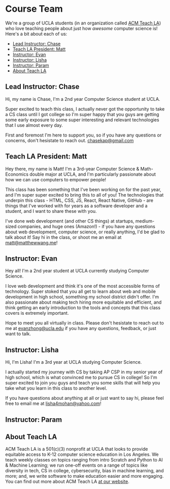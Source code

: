 # Course Team

We're a group of UCLA students (in an organization called [ACM Teach LA](https://teachla.uclaacm.com)) who love teaching people about just how *awesome* computer science is! Here's a bit about each of us:

* [Lead Instructor: Chase](#lead-instructor-chase)
* [Teach LA President: Matt](#teach-la-president-matt)
* [Instructor: Evan](#instructor-evan)
* [Instructor: Lisha](#instructor-lisha)
* [Instructor: Param](#instructor-param)
* [About Teach LA](#about-teach-la)


## Lead Instructor: Chase

Hi, my name is Chase, I'm a 2nd year Computer Science student at UCLA.

Super excited to teach this class, I actually never got the opportunity to take a CS class until I got college so I'm super happy that you guys are getting some early exposure to some super interesting and relevant technologies that I use almost every day.

First and foremost I'm here to support you, so if you have any questions or concerns, don't hesistate to reach out. [chasekap@gmail.com](mailto:chasekap@gmail.com)

## Teach LA President: Matt

Hey there, my name is Matt! I'm a 3rd-year Computer Science & Math-Economics double major at UCLA, and I'm particularly passionate about how we can use computers to empower people!

This class has been something that I've been working on for the past year, and I'm super super excited to bring this to all of you! The technologies that underpin this class - HTML, CSS, JS, React, React Native, GitHub - are things that I've worked with for years as a software developer and a student, and I want to share these with you.

I've done web development (and other CS things) at startups, medium-sized companies, and huge ones (Amazon!) - if you have any questions about web development, computer science, or really anything, I'd be glad to talk about it! Say hi in the class, or shoot me an email at [matt@matthewwang.me](mailto:matt@matthewwang.me)!

## Instructor: Evan

Hey all! I'm a 2nd year student at UCLA currently studying Computer Science.

I love web development and think it's one of the most accessible forms of technology. Super stoked that you all get to learn about web and mobile development in high school, something my school district didn't offer. I'm also passionate about making tech hiring more equitable and efficient, and think getting an early introduction to the tools and concepts that this class covers is extremely important.

Hope to meet you all virtually in class. Please don't hesistate to reach out to me at [evanzhong@ucla.edu](mailto:evanzhong@ucla.edu) if you have any questions, feedback, or just want to talk.

## Instructor: Lisha

Hi, I'm Lisha! I'm a 3rd year at UCLA studying Computer Science.

I actually started my journey with CS by taking AP CSP in my senior year of high school, which is what convinced me to pursue CS in college! So I'm super excited to join you guys and teach you some skills that will help you take what you learn in this class to another level.

If you have questions about anything at all or just want to say hi, please feel free to email me at [lisha4mohan@yahoo.com](mailto:lisha4mohan@yahoo.com)!

## Instructor: Param

## About Teach LA

ACM Teach LA is a 501(c)(3) nonprofit at UCLA that looks to provide equitable access to K-12 computer science education in Los Angeles. We teach weekly classes on topics ranging from intro Scratch and Python to AI & Machine Learning; we run one-off events on a range of topics like diversity in tech, CS in college, cybersecurity, bias in machine learning, and more; and, we write software to make education easier and more engaging. You can find out more about ACM Teach LA [at our website](https://teachla.uclaacm.com).
